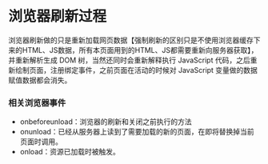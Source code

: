 # 浏览器刷新过程
浏览器刷新做的只是重新加载网页数据【强制刷新的区别只是不使用浏览器缓存下来的HTML、JS数据，所有本页面用到的HTML、JS都需要重新向服务器获取】，并重新解析生成 DOM 树，当然还同时会重新解释执行 JavaScript 代码，之后重新绘制页面，注册绑定事件，之前页面在活动的时候对 JavaScript 变量做的数据赋值数据都会消失。

### 相关浏览器事件
- onbeforeunload：浏览器的刷新和关闭之前执行的方法
- onunload：已经从服务器上读到了需要加载的新的页面，在即将替换掉当前页面时调用。
- onload：资源已加载时被触发。